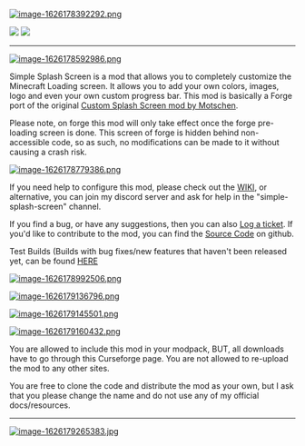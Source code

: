 [![image-1626178392292.png](https://docs.hypherionmc.me/uploads/images/gallery/2021-07/scaled-1680-/image-1626178392292.png)](https://docs.hypherionmc.me/uploads/images/gallery/2021-07/image-1626178392292.png)

[![](https://ci.explodingcreeper.me/buildStatus/icon?job=Simple+Splash+Screen%2FForge+1.16.5)](https://ci.explodingcreeper.me/job/Simple%20Splash%20Screen/job/Forge%201.16.5/) [![](https://img.shields.io/badge/Hypherion%20Development-%237289DA.svg?style=for-the-badge&logo=discord&logoColor=white)](https://discord.gg/PdVnXf9)

* * *

[![image-1626178592986.png](https://docs.hypherionmc.me/uploads/images/gallery/2021-07/scaled-1680-/image-1626178592986.png)](https://docs.hypherionmc.me/uploads/images/gallery/2021-07/image-1626178592986.png)

Simple Splash Screen is a mod that allows you to completely customize the Minecraft Loading screen. It allows you to add your own colors, images, logo and even your own custom progress bar. This mod is basically a Forge port of the original [Custom Splash Screen mod by Motschen](https://www.curseforge.com/minecraft/mc-mods/custom-splash-screen).

Please note, on forge this mod will only take effect once the forge pre-loading screen is done. This screen of forge is hidden behind non-accessible code, so as such, no modifications can be made to it without causing a crash risk.

[![image-1626178779386.png](https://docs.hypherionmc.me/uploads/images/gallery/2021-07/scaled-1680-/image-1626178779386.png)](https://docs.hypherionmc.me/uploads/images/gallery/2021-07/image-1626178779386.png)

If you need help to configure this mod, please check out the [WIKI]([https://docs.hypherionmc.me/books/simple-splash-screen-manual/](https://readme.firstdarkdev.xyz/simple-splash-screen/introduction/)), or alternative, you can join my discord server and ask for help in the "simple-splash-screen" channel.

If you find a bug, or have any suggestions, then you can also [Log a ticket](https://github.com/Exploding-Creeper/SimpleSplashScreen/issues). If you'd like to contribute to the mod, you can find the [Source Code](https://github.com/Exploding-Creeper/SimpleSplashScreen/) on github.

Test Builds (Builds with bug fixes/new features that haven't been released yet, can be found [HERE](https://ci.hypherionmc.me/job/Simple%20Splash%20Screen/job/Forge%201.16.5/)

[![image-1626178992506.png](https://docs.hypherionmc.me/uploads/images/gallery/2021-07/scaled-1680-/image-1626178992506.png)](https://docs.hypherionmc.me/uploads/images/gallery/2021-07/image-1626178992506.png)

[![image-1626179136796.png](https://docs.hypherionmc.me/uploads/images/gallery/2021-07/scaled-1680-/image-1626179136796.png)](https://docs.hypherionmc.me/uploads/images/gallery/2021-07/image-1626179136796.png)

[![image-1626179145501.png](https://docs.hypherionmc.me/uploads/images/gallery/2021-07/scaled-1680-/image-1626179145501.png)](https://docs.hypherionmc.me/uploads/images/gallery/2021-07/image-1626179145501.png)

[![image-1626179160432.png](https://docs.hypherionmc.me/uploads/images/gallery/2021-07/scaled-1680-/image-1626179160432.png)](https://docs.hypherionmc.me/uploads/images/gallery/2021-07/image-1626179160432.png)

You are allowed to include this mod in your modpack, BUT, all downloads have to go through this Curseforge page. You are not allowed to re-upload the mod to any other sites.

You are free to clone the code and distribute the mod as your own, but I ask that you please change the name and do not use any of my official docs/resources.

* * *

[![image-1626179265383.jpg](https://docs.hypherionmc.me/uploads/images/gallery/2021-07/scaled-1680-/image-1626179265383.jpg)](https://bisecthosting.com/grinched)
